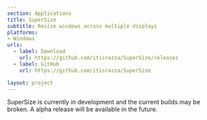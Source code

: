 ```yaml
---
section: Applications
title: SuperSize
subtitle: Resize windows across multiple displays
platforms:
- Windows
urls:
  - label: Download
    url: https://github.com/itisrazza/SuperSize/releases
  - label: GitHub
    url: https://github.com/itisrazza/SuperSize

layout: project
---
```


<div class="note note-yellow">SuperSize is currently in development and the current builds may be broken. A alpha release will be available in the future.</div>

